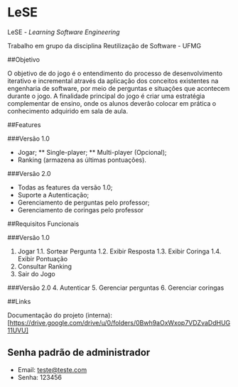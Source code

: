 # LeSE

LeSE - *Learning Software Engineering*

Trabalho em grupo da disciplina Reutilização de Software - UFMG

##Objetivo 

O objetivo de do jogo é o entendimento do processo de desenvolvimento iterativo e incremental através da aplicação dos 
conceitos existentes na engenharia de software, por meio de perguntas e situações que acontecem durante o jogo. 
A finalidade principal do jogo é criar uma estratégia complementar de ensino, onde os alunos deverão colocar em prática 
o conhecimento adquirido em sala de aula.

##Features

###Versão 1.0
* Jogar;
** Single-player;
** Multi-player (Opcional);
* Ranking (armazena as últimas pontuações).

###Versão 2.0
* Todas as features da versão 1.0;
* Suporte a Autenticação;
* Gerenciamento de perguntas pelo professor;
* Gerenciamento de coringas pelo professor

##Requisitos Funcionais

###Versão 1.0
1. Jogar
1.1. Sortear Pergunta
1.2. Exibir Resposta
1.3. Exibir Coringa
1.4. Exibir Pontuação
2. Consultar Ranking
3. Sair do Jogo

###Versão 2.0
4. Autenticar
5. Gerenciar perguntas
6. Gerenciar coringas

##Links

Documentação do projeto (interna): [https://drive.google.com/drive/u/0/folders/0Bwh9aOxWxop7VDZvaDdHUG11UVU]

## Senha padrão de administrador
+ Email: teste@teste.com
+ Senha: 123456
